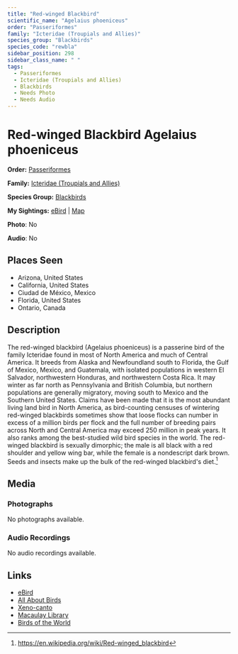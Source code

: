 ```yaml
---
title: "Red-winged Blackbird"
scientific_name: "Agelaius phoeniceus"
order: "Passeriformes"
family: "Icteridae (Troupials and Allies)"
species_group: "Blackbirds"
species_code: "rewbla"
sidebar_position: 298
sidebar_class_name: " "
tags: 
  - Passeriformes
  - Icteridae (Troupials and Allies)
  - Blackbirds
  - Needs Photo
  - Needs Audio
---
```


# Red-winged Blackbird <span className='sci_name'>Agelaius phoeniceus</span>

**Order:** [Passeriformes](/tags/passeriformes)

**Family:** [Icteridae (Troupials and Allies)](/tags/icteridae-troupials-and-allies)

**Species Group:** [Blackbirds](/tags/blackbirds)

**My Sightings:** [eBird](https://ebird.org/lifelist?r=world&time=life&spp=rewbla) | [Map](/map?species_code=rewbla)

**Photo**: No 

**Audio**: No

## Places Seen

* Arizona, United States
* California, United States
* Ciudad de México, Mexico
* Florida, United States
* Ontario, Canada

## Description
The red-winged blackbird (Agelaius phoeniceus) is a passerine bird of the family Icteridae found in most of North America and much of Central America. It breeds from Alaska and Newfoundland south to Florida, the Gulf of Mexico, Mexico, and Guatemala, with isolated populations in western El Salvador, northwestern Honduras, and northwestern Costa Rica. It may winter as far north as Pennsylvania and British Columbia, but northern populations are generally migratory, moving south to Mexico and the Southern United States. Claims have been made that it is the most abundant living land bird in North America, as bird-counting censuses of wintering red-winged blackbirds sometimes show that loose flocks can number in excess of a million birds per flock and the full number of breeding pairs across North and Central America may exceed 250 million in peak years. It also ranks among the best-studied wild bird species in the world. The red-winged blackbird is sexually dimorphic; the male is all black with a red shoulder and yellow wing bar, while the female is a nondescript dark brown. Seeds and insects make up the bulk of the red-winged blackbird's diet.[^1]

[^1]: https://en.wikipedia.org/wiki/Red-winged_blackbird

## Media
### Photographs
No photographs available.

### Audio Recordings
No audio recordings available.

## Links
* [eBird](https://ebird.org/species/rewbla) 
* [All About Birds](https://www.allaboutbirds.org/guide/rewbla) 
* [Xeno-canto](https://www.xeno-canto.org/species/agelaius-phoeniceus) 
* [Macaulay Library](https://search.macaulaylibrary.org/catalog?taxonCode=rewbla&sort=rating_rank_desc)
* [Birds of the World](https://birdsoftheworld.org/bow/species/rewbla)
